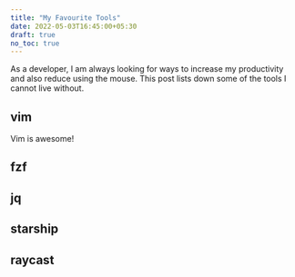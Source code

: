 ```yaml
---
title: "My Favourite Tools"
date: 2022-05-03T16:45:00+05:30
draft: true
no_toc: true
---
```


As a developer, I am always looking for ways to increase my productivity and also reduce using the mouse. This post lists down some of the tools I cannot live without.

## vim

Vim is awesome! 

## fzf

## jq


## starship

## raycast

